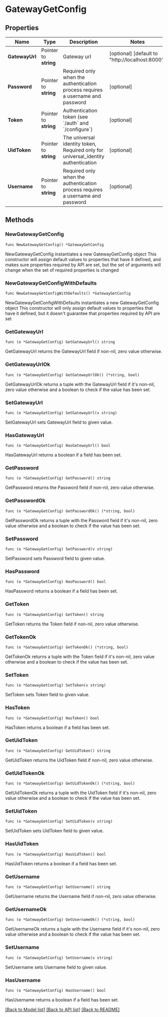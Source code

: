 # GatewayGetConfig

## Properties

Name | Type | Description | Notes
------------ | ------------- | ------------- | -------------
**GatewayUrl** | Pointer to **string** | Gateway url | [optional] [default to "http://localhost:8000"]
**Password** | Pointer to **string** | Required only when the authentication process requires a username and password | [optional] 
**Token** | Pointer to **string** | Authentication token (see &#x60;/auth&#x60; and &#x60;/configure&#x60;) | [optional] 
**UidToken** | Pointer to **string** | The universal identity token, Required only for universal_identity authentication | [optional] 
**Username** | Pointer to **string** | Required only when the authentication process requires a username and password | [optional] 

## Methods

### NewGatewayGetConfig

`func NewGatewayGetConfig() *GatewayGetConfig`

NewGatewayGetConfig instantiates a new GatewayGetConfig object
This constructor will assign default values to properties that have it defined,
and makes sure properties required by API are set, but the set of arguments
will change when the set of required properties is changed

### NewGatewayGetConfigWithDefaults

`func NewGatewayGetConfigWithDefaults() *GatewayGetConfig`

NewGatewayGetConfigWithDefaults instantiates a new GatewayGetConfig object
This constructor will only assign default values to properties that have it defined,
but it doesn't guarantee that properties required by API are set

### GetGatewayUrl

`func (o *GatewayGetConfig) GetGatewayUrl() string`

GetGatewayUrl returns the GatewayUrl field if non-nil, zero value otherwise.

### GetGatewayUrlOk

`func (o *GatewayGetConfig) GetGatewayUrlOk() (*string, bool)`

GetGatewayUrlOk returns a tuple with the GatewayUrl field if it's non-nil, zero value otherwise
and a boolean to check if the value has been set.

### SetGatewayUrl

`func (o *GatewayGetConfig) SetGatewayUrl(v string)`

SetGatewayUrl sets GatewayUrl field to given value.

### HasGatewayUrl

`func (o *GatewayGetConfig) HasGatewayUrl() bool`

HasGatewayUrl returns a boolean if a field has been set.

### GetPassword

`func (o *GatewayGetConfig) GetPassword() string`

GetPassword returns the Password field if non-nil, zero value otherwise.

### GetPasswordOk

`func (o *GatewayGetConfig) GetPasswordOk() (*string, bool)`

GetPasswordOk returns a tuple with the Password field if it's non-nil, zero value otherwise
and a boolean to check if the value has been set.

### SetPassword

`func (o *GatewayGetConfig) SetPassword(v string)`

SetPassword sets Password field to given value.

### HasPassword

`func (o *GatewayGetConfig) HasPassword() bool`

HasPassword returns a boolean if a field has been set.

### GetToken

`func (o *GatewayGetConfig) GetToken() string`

GetToken returns the Token field if non-nil, zero value otherwise.

### GetTokenOk

`func (o *GatewayGetConfig) GetTokenOk() (*string, bool)`

GetTokenOk returns a tuple with the Token field if it's non-nil, zero value otherwise
and a boolean to check if the value has been set.

### SetToken

`func (o *GatewayGetConfig) SetToken(v string)`

SetToken sets Token field to given value.

### HasToken

`func (o *GatewayGetConfig) HasToken() bool`

HasToken returns a boolean if a field has been set.

### GetUidToken

`func (o *GatewayGetConfig) GetUidToken() string`

GetUidToken returns the UidToken field if non-nil, zero value otherwise.

### GetUidTokenOk

`func (o *GatewayGetConfig) GetUidTokenOk() (*string, bool)`

GetUidTokenOk returns a tuple with the UidToken field if it's non-nil, zero value otherwise
and a boolean to check if the value has been set.

### SetUidToken

`func (o *GatewayGetConfig) SetUidToken(v string)`

SetUidToken sets UidToken field to given value.

### HasUidToken

`func (o *GatewayGetConfig) HasUidToken() bool`

HasUidToken returns a boolean if a field has been set.

### GetUsername

`func (o *GatewayGetConfig) GetUsername() string`

GetUsername returns the Username field if non-nil, zero value otherwise.

### GetUsernameOk

`func (o *GatewayGetConfig) GetUsernameOk() (*string, bool)`

GetUsernameOk returns a tuple with the Username field if it's non-nil, zero value otherwise
and a boolean to check if the value has been set.

### SetUsername

`func (o *GatewayGetConfig) SetUsername(v string)`

SetUsername sets Username field to given value.

### HasUsername

`func (o *GatewayGetConfig) HasUsername() bool`

HasUsername returns a boolean if a field has been set.


[[Back to Model list]](../README.md#documentation-for-models) [[Back to API list]](../README.md#documentation-for-api-endpoints) [[Back to README]](../README.md)


